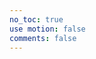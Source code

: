 ```yaml
---
no_toc: true
use motion: false
comments: false
---
```

<style type="text/css">
	.main-inner{
		width: 100%;
	}
	.main {
    padding-bottom: 150px;
    margin-top: 0px;
    background: #121212;
	}
	.main-inner{
		margin-top: unset;
	}
	.page-post-detail .post-meta{
		display: none;
	}
	body {
		background-image: unset;
		background-attachment: unset;
		background-size: 100%;
		/*background-position: top left;*/
	}
	.header{
		background: rgba(28, 25, 25, 0.6);
		border-bottom: unset;
	}
	.menu .menu-item a{
		    font-weight: 300;
    		color: #e6eaed;
	}

	.imgbox{
	 width: 100%;
	 overflow: hidden;
	 height: 250px;
	 border-right: 1px solid #bcbcbc;
	}
	.box{
		visibility: visible;
		overflow: auto; 
		zoom: 1;
	}
	.box li{
	float: left;
    width: 25%;
    position: relative;
    overflow: hidden;
    text-align: center;
    list-style: none;
    margin: 0;
    /*display: inline;*/
    padding: 0;
    height: 360px;
	}
	.box li span{
	display: block;
    padding: 4% 7% 10% 7%;
    min-height: 80px;
    background: #fff;
    color: #fff;
    font-size: 16px;
    background: #121212;
    font-weight: 600;
    line-height: 26px;
    -webkit-box-sizing: border-box;
    box-sizing: border-box;
	}

	img.imgitem{
		padding: unset;
		padding: unset;
		border: unset;
		position: relative;
		padding: 0px;
		height: auto;
		width: 100%;
	}

	div#comments.comments.v {
    border: 0px;
    margin: auto !important;
    margin-top: unset;
    margin-left: unset;
    margin-right: unset;
    width: 60%;
    padding-top: 50px;
}

div#posts.posts-expand {
    border: unset;
    padding: unset;
    margin-bottom: 10px;
}
.posts-expand .post-body img{
	padding: 0px !important;
}
.box p{
	display: block;
    background: #121212;
    color: #fff;
    font-size: 12px;
    font-family: 'SwisMedium';
    -webkit-box-sizing: border-box;
    box-sizing: border-box;
    text-align: center;
}

.box span strong{
	background: rgba(0,0,0,0.4);
	padding: 20px;
}

.posts-expand .post-title {
	display: none;
}
.title{
    display: inline-block;
    vertical-align: middle;
    background: url(https://image.idealli.com/bg11.jpg);
    font: 85px/250px 'ChaletComprimeMilanSixty';
    background-position: left bottom !important;
    color: #fff;
    background-size: 100% auto !important; 
	-webkit-background-size: cover; 
	-moz-background-size: cover;
	-o-background-size: cover;
    width: 100%;
    text-align: center;
    border: unset;
    height: 700px;
    cursor: unset !important;
    -webkit-box-sizing: border-box;
    box-sizing: border-box;
}
.btn-more-posts{
	display: inline-block;
    vertical-align: middle;
    font: 85px/250px 'ChaletComprimeMilanSixty';
    color: #000;
    width: 100%;
    text-align: center;
    border: unset;
    height: 400px;
    background-color: #121212;
    -webkit-box-sizing: border-box;
    box-sizing: border-box;
}

@media (max-width: 767px){
	.box li {
    width: 100%;
}
.title {
    height: 200px;
}

.box span {
    min-height: 80px;
    border-right: unset;
    font-size: 17px;
}
.box p{
    border-right: unset;
    font-size: 12px;
  
}
.posts-expand {
    margin: unset;
}
	div#comments.comments.v {
    width: 96%;
    padding-top: 50px;
}


}

@media (min-width: 1600px){
	.container .main-inner{
		width: 100%;
	}
}

.footer{
	background-color: #121212 !important;
}
.v * {
    color: #f4f4f4 !important;
}

.v .vwrap .vmark .valert .vcode {
    background: #00050b !important;
}

</style>

<div id="box" class="box"></div>


<script type="text/javascript">

function loadXMLDoc(xmlUrl) 
{
	try //Internet Explorer
	{
		xmlDoc=new ActiveXObject("Microsoft.XMLDOM");
	}
	catch(e)
	{
	  try //Firefox, Mozilla, Opera, etc.
	    {
		  xmlDoc=document.implementation.createDocument("","",null);
	    }
	  catch(e) {alert(e.message)}
	}
	
	try 
	{
		  xmlDoc.async=false;
		  xmlDoc.load(xmlUrl);
	}
	catch(e) {
		try //Google Chrome  
		  {  
			var chromeXml = new XMLHttpRequest();
			chromeXml.open("GET", xmlUrl, false);
			chromeXml.send(null);
			xmlDoc = chromeXml.responseXML.documentElement; 				
			//alert(xmlDoc.childNodes[0].nodeName);
			//return xmlDoc;    
		  }  
		  catch(e)  
		  {  
			  alert(e.message)  
		  }  		  	
	}
	return xmlDoc; 
}

var xmllink="https://sakuradayuzu-1259072117.cos.ap-tokyo.myqcloud.com"
// var xmllink="https://console.cloud.google.com/storage/browser/sakuradayuzu"
//访问域名链接就是我上面提到的那个访问域名xml链接

xmlDoc=loadXMLDoc(xmllink);
var urls=xmlDoc.getElementsByTagName('Key');
var date=xmlDoc.getElementsByTagName('LastModified');
var wid=250;
var showNum=100; //每个相册一次展示多少照片
if ((window.innerWidth)>1200) {wid=(window.innerWidth*3)/18;}
var box=document.getElementById('box');
var i=0;

var content=new Array();
var tmp=0;
var kkk=-1;
for (var t = 0; t < urls.length ; t++) {
	var bucket=urls[t].innerHTML;
	var length=bucket.indexOf('/');
	if(length===bucket.length-1){
		kkk++;
		content[kkk]=new Array();
		content[kkk][0]={'url':bucket,'date':date[t].innerHTML.substring(0,10)};
		tmp=1;
	}
	else {
		content[kkk][tmp++]={'url':bucket.substring(length+1),'date':date[t].innerHTML.substring(0,10)};
	}
}

for (var i = 0; i < content.length; i++) {
	var conBox=document.createElement("div");
	conBox.id='conBox'+i;
	box.appendChild(conBox);
	var item=document.createElement("div");
	var title=content[i][0].url;
	item.innerHTML="<button class=title style=background:url("+xmllink+'/'+title+"封面.jpg"+");><span style=display:inline;><strong style=color:#f0f3f6; >"+title.substring(0,title.length-1)+"</strong></span></button>";
	conBox.appendChild(item);

	for (var j = 1; j < content[i].length && j < showNum+1; j++) {
		var con=content[i][j].url;
		var item=document.createElement("li");
		item.innerHTML="<div class=imgbox id=imgbox style=height:"+wid+"px;><img class=imgitem src="+xmllink+'/'+title+con+" alt="+con+"></div><span>"+con.substring(0,con.length-4);
		conBox.appendChild(item);
	}
	if(content[i].length > showNum){
		var moreItem=document.createElement("button");
		moreItem.className="btn-more-posts";
		moreItem.id="more"+i;
		moreItem.value=showNum+1;
		let cur=i;
		moreItem.onclick= function (){
			moreClick(this,cur,content[cur],content[cur][0].url);
		}
		moreItem.innerHTML="<span style=display:inline;><strong style=color:#f0f3f6;>加载更多</strong></span>";
		conBox.appendChild(moreItem);
	}
}

function moreClick(obj,cur,cont,title){
	var parent=obj.parentNode;
	parent.removeChild(obj);
	var j=obj.value;
	var begin=j;
	for ( ; j < cont.length && j < Number(showNum) + Number(begin); j++) {
		console.log( Number(showNum) + Number(begin));
		var con=cont[j].url;
		var item=document.createElement("li");
		item.innerHTML="<div class=imgbox id=imgbox style=height:"+wid+"px;><img class=imgitem src="+xmllink+'/'+title+con+" alt="+con+"></div><span>"+con.substring(0,con.length-4)+"</span><p>上传于"+cont[j].date+"</p>";
		parent.appendChild(item);
	}
	if(cont.length > j){
		obj.value=j;
		parent.appendChild(obj);
	}
}

</script>